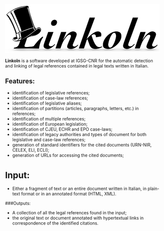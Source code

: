 ![alt text](./linkoln-logo.png)

**Linkoln** is a software developed at IGSG-CNR for the automatic detection and linking of legal references contained in legal texts written in Italian.


## Features:
*  identification of legislative references;
*  identification of case-law references;
*  identification of legislative aliases;
*  identification of partitions (articles, paragraphs, letters, etc.) in references;
*  identification of multiple references;
*  identification of European legislation;
*  identification of CJEU, ECHR and EPO case-laws;
*  identification of legacy authorities and types of document for both legislative and case-law references;
*  generation of standard identifiers for the cited documents (URN-NIR, CELEX, ELI, ECLI);
*  generation of URLs for accessing the cited documents;

# Input:
*  Either a fragment of text or an entire document written in Italian, in plain-text format or in an annotated format (HTML, XML).

###Outputs:
*  A collection of all the legal references found in the input;
*  the original text or document annotated with hypertextual links in correspondence of the identified citations.

